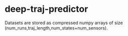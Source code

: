 # deep-traj-predictor

Datasets are stored as compressed numpy arrays of size (num_runs,traj_length,num_states+num_sensors).
